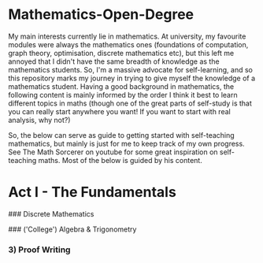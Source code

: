# Mathematics-Open-Degree

My main interests currently lie in mathematics. At university, my favourite modules were always the mathematics ones (foundations of computation, graph theory, optimisation, discrete mathematics etc), but this left me annoyed that I didn't have the same breadth of knowledge as the mathematics students. So, I'm a massive advocate for self-learning, and so this repository marks my journey in trying to give myself the knowledge of a mathematics student. Having a good background in mathematics, the following content is mainly informed by the order I think it best to learn different topics in maths (though one of the great parts of self-study is that you can really start anywhere you want! If you want to start with real analysis, why not?)

So, the below can serve as guide to getting started with self-teaching mathematics, but mainly is just for me to keep track of my own progress. See The Math Sorcerer on youtube for some great inspiration on self-teaching maths. Most of the below is guided by his content. 

# Act I - The Fundamentals

### Discrete Mathematics

### ('College') Algebra & Trigonometry

### 3) Proof Writing
